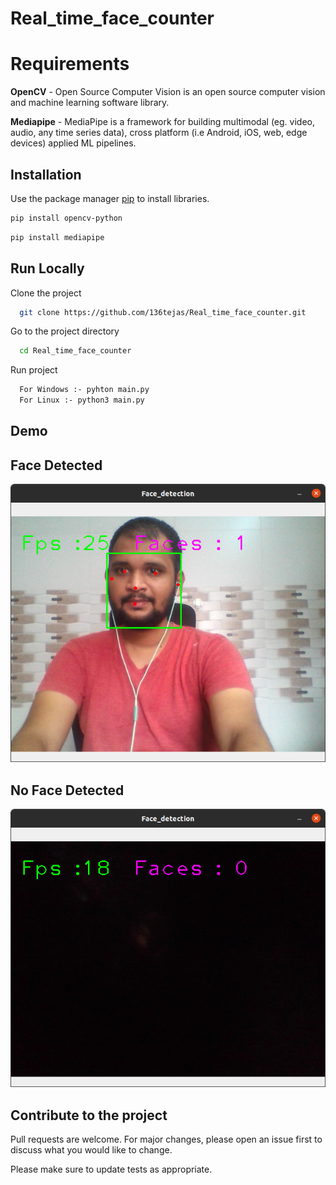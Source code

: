 # Real_time_face_counter

# Requirements

<strong>OpenCV</strong> - Open Source Computer Vision is an open source computer vision and machine learning software library.

<strong>Mediapipe</strong> - MediaPipe is a framework for building multimodal (eg. video, audio, any time series data), cross platform (i.e Android, iOS, web, edge devices) applied ML pipelines.



## Installation

Use the package manager [pip](https://pip.pypa.io/en/stable/) to install libraries.

```bash
pip install opencv-python
```
```bash
pip install mediapipe
```

## Run Locally

Clone the project

```bash
  git clone https://github.com/136tejas/Real_time_face_counter.git
```

Go to the project directory

```bash
  cd Real_time_face_counter
```
Run project

```bash
  For Windows :- pyhton main.py
  For Linux :- python3 main.py
```


## Demo

<h2>Face Detected</h2>
<img src="face_detected.png" alt="face detected">
<h2>No Face Detected</h2>
<img src="no_face_detected.png" alt="no face detected">

## Contribute to the project
Pull requests are welcome. For major changes, please open an issue first to discuss what you would like to change.

Please make sure to update tests as appropriate.


